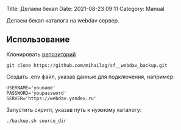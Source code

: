 Title: Делаем бекап
Date: 2021-08-23 09:11
Category: Manual

Делаем бекап каталога на webdav сервер.

## Использование

Клонировать [репозиторий]
```
git clone https://github.com/mihailag/sf__webdav_backup.git
```

Создать .env файл, указав данные для подключения, например:
```
USERNAME='youname'
PASSWORD='youpassword'
SERVER='https://webdav.yandex.ru'
```

Запустить скрипт, указав путь к нужному каталогу:
```
./backup.sh source_dir
```

[репозиторий]: https://github.com/mihailag/sf__webdav_backup
